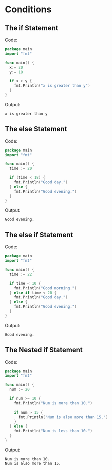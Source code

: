 # Conditions

## The if Statement

Code:

```go
package main
import "fmt"

func main() {
  x:= 20
  y:= 18

  if x > y {
    fmt.Println("x is greater than y")
  }
}
```

Output:

```text
x is greater than y 
```

## The else Statement

Code:

```go
package main
import "fmt"

func main() {
  time := 20

  if (time < 18) {
    fmt.Println("Good day.")
  } else {
    fmt.Println("Good evening.")
  }
}
```

Output:

```text
Good evening. 
```

## The else if Statement

Code:

```go
package main
import "fmt"

func main() {
  time := 22

  if time < 10 {
    fmt.Println("Good morning.")
  } else if time < 20 {
    fmt.Println("Good day.")
  } else {
    fmt.Println("Good evening.")
  }
}
```

Output:

```text
Good evening. 
```

## The Nested if Statement

Code:

```go
package main
import "fmt"

func main() {
  num := 20

  if num >= 10 {
    fmt.Println("Num is more than 10.")
    
    if num > 15 {
      fmt.Println("Num is also more than 15.")
    }
  } else {
    fmt.Println("Num is less than 10.")
  }
}
```

Output:

```text
Num is more than 10.
Num is also more than 15.
```
